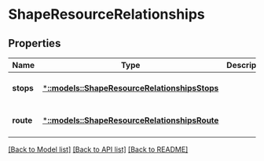 # ShapeResourceRelationships

## Properties
Name | Type | Description | Notes
------------ | ------------- | ------------- | -------------
**stops** | [***::models::ShapeResourceRelationshipsStops**](ShapeResource_relationships_stops.md) |  | [optional] [default to null]
**route** | [***::models::ShapeResourceRelationshipsRoute**](ShapeResource_relationships_route.md) |  | [optional] [default to null]

[[Back to Model list]](../README.md#documentation-for-models) [[Back to API list]](../README.md#documentation-for-api-endpoints) [[Back to README]](../README.md)


